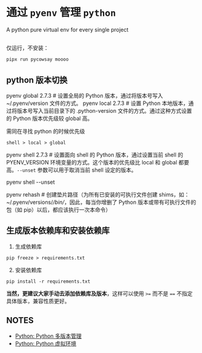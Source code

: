 # 通过 `pyenv` 管理  `python`

A python pure virtual env for every single project

##

仅运行，不安装：
```python
pipx run pycowsay moooo
```

## python 版本切换

pyenv global 2.7.3  # 设置全局的 Python 版本，通过将版本号写入 ~/.pyenv/version 文件的方式。
pyenv local 2.7.3 # 设置 Python 本地版本，通过将版本号写入当前目录下的 .python-version 文件的方式。通过这种方式设置的 Python 版本优先级较 global 高。

需同在寻找 python 的时候优先级

```shell
shell > local > global
```

pyenv shell 2.7.3 # 设置面向 shell 的 Python 版本，通过设置当前 shell 的 PYENV_VERSION 环境变量的方式。这个版本的优先级比 local 和 global 都要高。`--unset` 参数可以用于取消当前 shell 设定的版本。

pyenv shell --unset

pyenv rehash  # 创建垫片路径（为所有已安装的可执行文件创建 shims，如：~/.pyenv/versions/*/bin/*，因此，每当你增删了 Python 版本或带有可执行文件的包（如 pip）以后，都应该执行一次本命令）



## 生成版本依赖库和安装依赖库

1. 生成依赖库

```shell
pip freeze > requirements.txt
```

2. 安装依赖库

```shell
pip install -r requirements.txt
```

**当然，更建议大家手动去添加依赖库及版本**，这样可以使用 `>=` 而不是 `==` 不指定具体版本，兼容性质更好。

## NOTES
- [Python: Python 多版本管理](https://magicjackting.pixnet.net/blog/post/225113189-python:-python-%E5%A4%9A%E7%89%88%E6%9C%AC%E7%AE%A1%E7%90%86)
- [Python: Python 虚拟环境](https://magicjackting.pixnet.net/blog/post/225049637)
